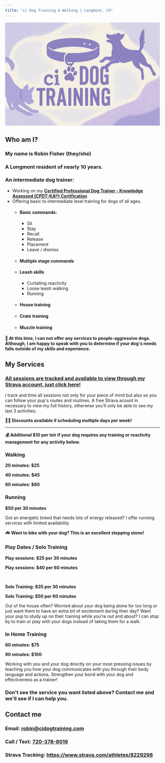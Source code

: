 ```yaml
---
title: "ci Dog Training & Walking | Longmont, CO"
---
```


<link rel="stylesheet" href="style.css" />

![image](./banner.png)
<a href="#who-am-i" class="arrow-container">
<i class="arrow down"></i>
</a>

## Who am I?

### My name is Robin Fisher (they/she)
### A Longmont resident of nearly 10 years.
### An intermediate dog trainer:
* Working on my **[Certified Professional Dog Trainer - Knowledge Assessed (CPDT-KA®) Certification](https://www.ccpdt.org/about-us/)**
* Offering basic to intermediate level training for dogs of all ages.
    * #### Basic commands: 
        * Sit
        * Stay
        * Recall
        * Release
        * Placement
        * Leave / dismiss
    * #### Multiple stage commands 
    * #### Leash skills
        * Curtailing reactivity
        * Loose leash walking
        * Running
    * #### House training
    * #### Crate training
    * #### Muzzle training

<div class="alert error">
    <strong>
        🚫 At this time, I can not offer any services to people-aggressive dogs. Although, I am happy to speak with you to determine if your dog's needs falls outside of my skills and experience.
    </strong>
</div>

## My Services

### [All sessions are tracked and available to view through my Strava account, just click here!](https://www.strava.com/athletes/8229298)

I track and time all sessions not only for your piece of mind but also so you can follow your pup's routes and routines. A free Strava acount in necessary to view my full history, otherwise you'll only be able to see my last 3 activities.

<div class="alert info">
<strong>
    🌈✨ Discounts available if scheduling multiple days per week!
</strong>
<hr/>
<strong>
    💰 Additional $10 per teir if your dog requires any training or reactivity management for any activity below.
</strong>
</div>

### Walking
<div class="alert price">
<strong>
<p>20 minutes: $25</p>

<p>40 minutes: $45</p>

<p>60 minutes: $60</p>
</strong>
</div>

### Running

<div class="alert price">
    <strong>
$50 per 30 minutes
    </strong>
</div>

Got an energetic breed that needs lots of energy released? I offer running services with limited availability

<div class="alert info">
    <strong>
    🚲 Want to bike with your dog? This is an excellent stepping stone!
    </strong>
</div>

### Play Dates / Solo Training
<div class="alert price">
<strong>
<p>Play sessions: $25 per 30 minutes</p>
<p>Play sessions: $40 per 60 minutes</p>
<br>
<p>Solo Training: $35 per 30 minutes</p>
<p>Solo Training: $50 per 60 minutes</p>
</strong>
</div>

Out of the house often? Worried about your dog being alone for too long or just want them to have an extra bit of excitement during their day? Want your pup to study up on their training while you're out and about? I can stop by to train or play with your dogs instead of taking them for a walk.

### In Home Training
<div class="alert price">
    <strong>
<p>60 minutes: $75</p>

<p>90 minutes: $100</p>
    </strong>
</div>

Working with you and your dog directly on your most pressing issues by teaching you how your dog communicates with you through their body language and actions. Strengthen your bond with your dog and effectiveness as a trainer!

### Don't see the service you want listed above? Contact me and we'll see if I can help you. 

## Contact me

### Email: [robin@cidogtraining.com](mailto:robin@cidogtraining.com) 
### Call / Text: [720-378-8019](tel:720-378-8019)
### Strava Tracking: https://www.strava.com/athletes/8229298